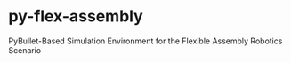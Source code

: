 # py-flex-assembly
PyBullet-Based Simulation Environment for the Flexible Assembly Robotics Scenario

